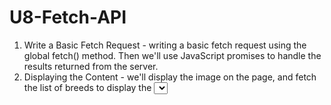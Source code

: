 # U8-Fetch-API

1. Write a Basic Fetch Request - writing a basic fetch request using the global fetch() method. Then we'll use JavaScript promises to handle the results returned from the server.
2. Displaying the Content - we'll display the image on the page, and fetch the list of breeds to display the <select> menu options.
 
